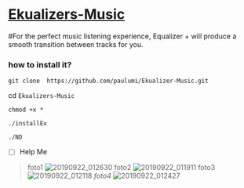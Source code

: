 
# [Ekualizers-Music](url)


#For the perfect music listening experience, Equalizer + will produce a smooth transition between tracks for you.


### how to install it?

`git clone  https://github.com/paulumi/Ekualizer-Music.git`

cd `Ekualizers-Music`

`chmod +x *`

`./installEx`

`./ND`


- [ ] Help Me
>foto1
![20190922_012630](https://user-images.githubusercontent.com/47181365/65377595-6d852600-dcd8-11e9-82d6-b8903ba08092.jpg)
>foto2
![20190922_011911](https://user-images.githubusercontent.com/47181365/65377596-6e1dbc80-dcd8-11e9-8efd-249867a5a00d.jpg)
>foto3
![20190922_012118](https://user-images.githubusercontent.com/47181365/65377597-6e1dbc80-dcd8-11e9-9054-1a28db752671.jpg)
>_foto4_
![20190922_012427](https://user-images.githubusercontent.com/47181365/65377598-6eb65300-dcd8-11e9-815f-b7079654d7bb.jpg)

